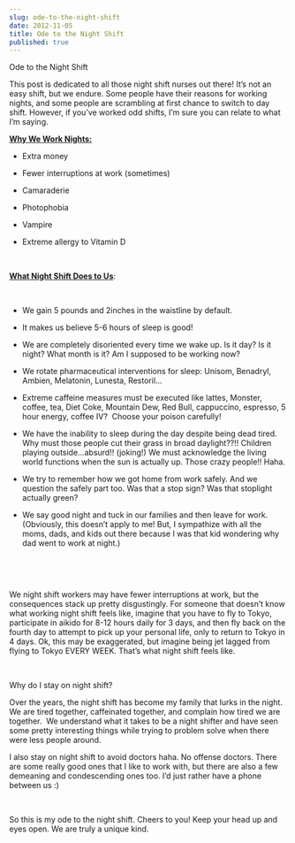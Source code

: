 ```yaml
---
slug: ode-to-the-night-shift
date: 2012-11-05
title: Ode to the Night Shift
published: true
---
```


Ode to the Night Shift

This post is dedicated to all those night shift nurses out there! It’s not an easy shift, but we endure. Some people have their reasons for working nights, and some people are scrambling at first chance to switch to day shift. However, if you’ve worked odd shifts, I’m sure you can relate to what I’m saying.

<span style="text-decoration:underline;"><strong>Why We Work Nights:</strong></span>
<ul>
	<li>Extra money</li>
</ul>
<ul>
	<li>Fewer interruptions at work (sometimes)</li>
</ul>
<ul>
	<li>Camaraderie</li>
</ul>
<ul>
	<li>Photophobia</li>
</ul>
<ul>
	<li>Vampire</li>
</ul>
<ul>
	<li>Extreme allergy to Vitamin D</li>
</ul>
 

<span style="text-decoration:underline;"><strong>What Night Shift Does to Us</strong></span>:

 
<ul>
	<li>We gain 5 pounds and 2inches in the waistline by default.</li>
</ul>
<ul>
	<li>It makes us believe 5-6 hours of sleep is good!</li>
</ul>
<ul>
	<li>We are completely disoriented every time we wake up. Is it day? Is it night? What month is it? Am I supposed to be working now?</li>
</ul>
<ul>
	<li>We rotate pharmaceutical interventions for sleep: Unisom, Benadryl, Ambien, Melatonin, Lunesta, Restoril…</li>
</ul>
<ul>
	<li>Extreme caffeine measures must be executed like lattes, Monster, coffee, tea, Diet Coke, Mountain Dew, Red Bull, cappuccino, espresso, 5 hour energy, coffee IV?  Choose your poison carefully!</li>
</ul>
<ul>
	<li>We have the inability to sleep during the day despite being dead tired. Why must those people cut their grass in broad daylight??!! Children playing outside…absurd!! (joking!) We must acknowledge the living world functions when the sun is actually up. Those crazy people!! Haha.</li>
</ul>
<ul>
	<li>We try to remember how we got home from work safely. And we question the safely part too. Was that a stop sign? Was that stoplight actually green?</li>
</ul>
<ul>
	<li>We say good night and tuck in our families and then leave for work. (Obviously, this doesn’t apply to me! But, I sympathize with all the moms, dads, and kids out there because I was that kid wondering why dad went to work at night.)</li>
</ul>
 

 

We night shift workers may have fewer interruptions at work, but the consequences stack up pretty disgustingly. For someone that doesn’t know what working night shift feels like, imagine that you have to fly to Tokyo, participate in aikido for 8-12 hours daily for 3 days, and then fly back on the fourth day to attempt to pick up your personal life, only to return to Tokyo in 4 days. Ok, this may be exaggerated, but imagine being jet lagged from flying to Tokyo EVERY WEEK. That’s what night shift feels like.

 

Why do I stay on night shift?

Over the years, the night shift has become my family that lurks in the night. We are tired together, caffeinated together, and complain how tired we are together.  We understand what it takes to be a night shifter and have seen some pretty interesting things while trying to problem solve when there were less people around.

I also stay on night shift to avoid doctors haha. No offense doctors. There are some really good ones that I like to work with, but there are also a few demeaning and condescending ones too. I’d just rather have a phone between us :)

 

So this is my ode to the night shift. Cheers to you! Keep your head up and eyes open. We are truly a unique kind.
